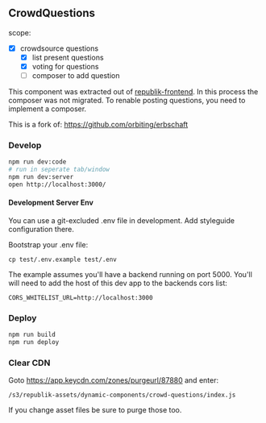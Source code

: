 ## CrowdQuestions

scope:
 - [x] crowdsource questions
   - [x] list present questions
   - [x] voting for questions
   - [ ] composer to add question

This component was extracted out of [republik-frontend](https://github.com/orbiting/republik-frontend). In this process the composer was not migrated. To renable posting questions, you need to implement a composer.

This is a fork of: https://github.com/orbiting/erbschaft

### Develop

```bash
npm run dev:code
# run in seperate tab/window
npm run dev:server
open http://localhost:3000/
```

#### Development Server Env

You can use a git-excluded .env file in development. Add styleguide configuration there.

Bootstrap your .env file:

```
cp test/.env.example test/.env
```

The example assumes you'll have a backend running on port 5000. You'll will need to add the host of this dev app to the backends cors list:

```
CORS_WHITELIST_URL=http://localhost:3000
```

### Deploy

```bash
npm run build
npm run deploy
```

### Clear CDN

Goto https://app.keycdn.com/zones/purgeurl/87880 and enter:

```
/s3/republik-assets/dynamic-components/crowd-questions/index.js
```

If you change asset files be sure to purge those too.
